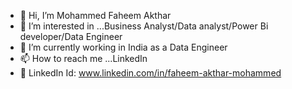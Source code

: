 - 👋 Hi, I’m Mohammed Faheem Akthar
- 👀 I’m interested in ...Business Analyst/Data analyst/Power Bi developer/Data Engineer
- 🌱 I’m currently working in India as a Data Engineer
- 📫 How to reach me ...LinkedIn
- 🤙 LinkedIn Id: www.linkedin.com/in/faheem-akthar-mohammed

<!---
Mohammed-Faheem-Akthar is a ✨ special ✨ repository because its `README.md` (this file) appears on your GitHub profile.
You can click the Preview link to take a look at your changes.
--->
